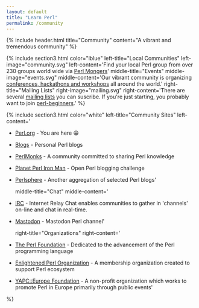 ```yaml
---
layout: default
title: "Learn Perl"
permalink: /community
---
```


{% include header.html 
   title="Community" 
   content="A vibrant and tremendous community"
%}

{% include section3.html 
   color="lblue"
   left-title="Local Communities"
   left-image="community.svg"
   left-content='Find your local Perl group from over 230 groups world wide via [Perl Mongers](http://www.pm.org/)'
   middle-title="Events"
   middle-image="events.svg"
   middle-content='Our vibrant community is organizing [conferences, hackathons and workshops](/events) all around the world.'
   right-title="Mailing Lists"
   right-image="mailing.svg"
   right-content='There are several [mailing lists](/lists) you can suscribe. If you\'re just starting, you probably want to join [perl-beginners](/list/beginners).'
%}

{% include section3.html 
   color="white"
   left-title="Community Sites"
   left-content='
* [Perl.org](http://www.perl.org) - You are here :grin:
* [Blogs](blogs.perl.org) - Personal Perl blogs
* [PerlMonks](http://www.perlmonks.com) - A community committed to sharing Perl knowledge
* [Planet Perl Iron Man](http://ironman.enlightenedperl.org) - Open Perl blogging challenge
* [Perlsphere](http://perlsphere.net) - Another aggregation of selected Perl blogs'

   middle-title="Chat"
   middle-content='
* [IRC](http://www.irchelp.org) - Internet Relay Chat enables communities to gather in \'channels\' on-line and chat in real-time. 
* [Mastodon](https://discord.gg/perl-lang) - Mastodon Perl channel'

   right-title="Organizations"
   right-content='
* [The Perl Foundation](http://www.perlfoundation.org/) - Dedicated to the advancement of the Perl programming language 
* [Enlightened Perl Organization](http://www.enlightenedperl.org/) - A membership organization created to support Perl ecosystem 
* [YAPC::Europe Foundation](http://www.yapceurope.org/) - A non-profit organization which works to promote Perl in Europe primarily through public events'

%}



     
